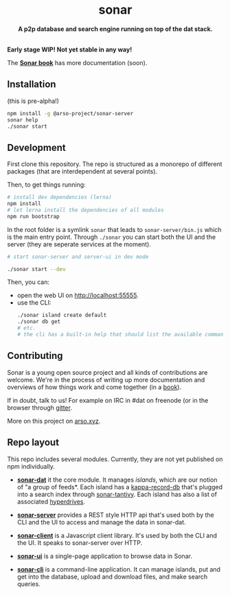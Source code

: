<h1 align="center">sonar</h1>
<div align="center">
 <strong>
   A p2p database and search engine running on top of the dat stack.
 </strong>
</div>
<br />

**Early stage WIP! Not yet stable in any way!**

The **[Sonar book](https://arso-project.github.io/sonar-book/)** has more documentation (soon).

## Installation

(this is pre-alpha!)

```sh
npm install -g @arso-project/sonar-server
sonar help
./sonar start
```

## Development

First clone this repository. The repo is structured as a monorepo of different packages (that are interdependent at several points). 

Then, to get things running:

```sh
# install dev dependencies (lerna)
npm install
# let lerna install the dependencies of all modules
npm run bootstrap
```

In the root folder is a symlink `sonar` that leads to `sonar-server/bin.js` which is the main entry point. Through `./sonar` you can start both the UI and the server (they are seperate services at the moment).

```sh
# start sonar-server and server-ui in dev mode

./sonar start --dev
```

Then, you can:
* open the web UI on [http://localhost:55555](http://localhost:5555).
* use the CLI:
  ```sh
  ./sonar island create default
  ./sonar db get
  # etc.
  # the cli has a built-in help that should list the available commands
  ```

## Contributing

Sonar is a young open source project and all kinds of contributions are welcome. We're in the process of writing up more documentation and overviews of how things work and come together (in a [book](https://github.com/arso-project/sonar-book)). 

If in doubt, talk to us! For example on IRC in #dat on freenode (or in the browser through [gitter](https://gitter.im/datproject/discussions).

More on this project on [arso.xyz](https://arso.xyz).

## Repo layout

This repo includes several modules. Currently, they are not yet published on npm individually.

* **[sonar-dat](sonar-dat/README.md)** it the core module. It manages *islands*, which are our notion of "a group of feeds*. Each island has a [kappa-record-db](https://github.com/arso-project/kappa-record-db) that's plugged into a search index through [sonar-tantivy](https://github.com/arso-project/sonar-tantivy). Each island has also a list of associated [hyperdrives](https://github.com/mafintosh/hyperdrive).

* **[sonar-server](sonar-server/README.md)** provides a REST style HTTP api that's used both by the CLI and the UI to access and manage the data in sonar-dat.

* **[sonar-client](sonar-client/README.md)** is a Javascript client library. It's used by both the CLI and the UI. It speaks to sonar-server over HTTP.

* **[sonar-ui](sonar-ui/README.md)** is a single-page application to browse data in Sonar.

* **[sonar-cli](sonar-cli/README.md)** is a command-line application. It can manage islands, put and get into the database, upload and download files, and make search queries.
